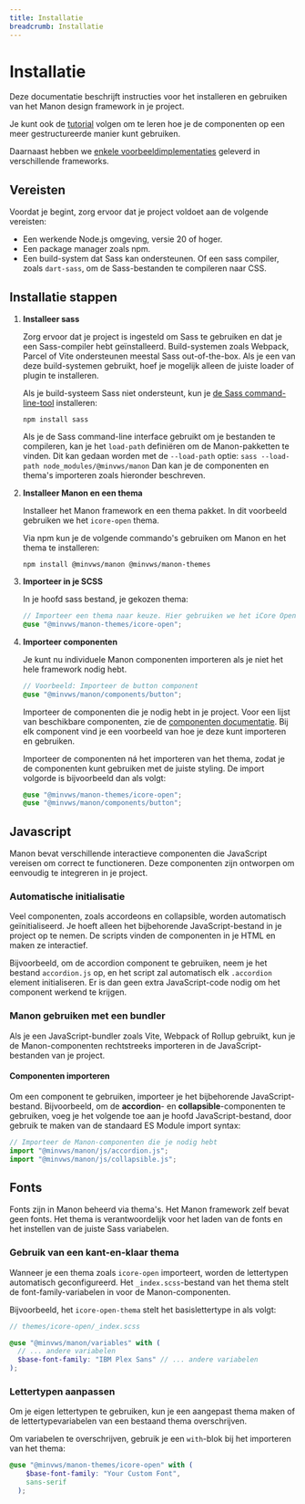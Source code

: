 ```yaml
---
title: Installatie
breadcrumb: Installatie
---
```


# Installatie

Deze documentatie beschrijft instructies voor het installeren en gebruiken van
het Manon design framework in je project.

Je kunt ook de [tutorial](/getting-started/tutorial) volgen om te leren hoe je
de componenten op een meer gestructureerde manier kunt gebruiken.

Daarnaast hebben we
[enkele voorbeeldimplementaties](https://github.com/minvws/nl-rdo-manon/tree/main/examples/)
geleverd in verschillende frameworks.

## Vereisten

Voordat je begint, zorg ervoor dat je project voldoet aan de volgende vereisten:

- Een werkende Node.js omgeving, versie 20 of hoger.
- Een package manager zoals npm.
- Een build-system dat Sass kan ondersteunen. Of een sass compiler, zoals
  `dart-sass`, om de Sass-bestanden te compileren naar CSS.

## Installatie stappen

1. **Installeer sass**

   Zorg ervoor dat je project is ingesteld om Sass te gebruiken en dat je een
   Sass-compiler hebt geïnstalleerd. Build-systemen zoals Webpack, Parcel of
   Vite ondersteunen meestal Sass out-of-the-box. Als je een van deze
   build-systemen gebruikt, hoef je mogelijk alleen de juiste loader of plugin
   te installeren.

   Als je build-systeem Sass niet ondersteunt, kun je
   [de Sass command-line-tool](https://sass-lang.com/documentation/cli/dart-sass/)
   installeren:

   ```console
   npm install sass
   ```

   Als je de Sass command-line interface gebruikt om je bestanden te compileren,
   kan je het `load-path` definiëren om de Manon-pakketten te vinden. Dit kan
   gedaan worden met de `--load-path` optie:
   `sass --load-path node_modules/@minvws/manon` Dan kan je de componenten en
   thema's importeren zoals hieronder beschreven.

2. **Installeer Manon en een thema**

   Installeer het Manon framework en een thema pakket. In dit voorbeeld
   gebruiken we het `icore-open` thema.

   Via npm kun je de volgende commando's gebruiken om Manon en het thema te
   installeren:

   ```console
   npm install @minvws/manon @minvws/manon-themes
   ```

3. **Importeer in je SCSS**

   In je hoofd sass bestand, je gekozen thema:

   ```scss
   // Importeer een thema naar keuze. Hier gebruiken we het iCore Open thema als voorbeeld.
   @use "@minvws/manon-themes/icore-open";
   ```

4. **Importeer componenten**

   Je kunt nu individuele Manon componenten importeren als je niet het hele
   framework nodig hebt.

   ```scss
   // Voorbeeld: Importeer de button component
   @use "@minvws/manon/components/button";
   ```

   Importeer de componenten die je nodig hebt in je project. Voor een lijst van
   beschikbare componenten, zie de [componenten documentatie](/components). Bij
   elk component vind je een voorbeeld van hoe je deze kunt importeren en
   gebruiken.

   Importeer de componenten ná het importeren van het thema, zodat je de
   componenten kunt gebruiken met de juiste styling. De import volgorde is
   bijvoorbeeld dan als volgt:

   ```scss
   @use "@minvws/manon-themes/icore-open";
   @use "@minvws/manon/components/button";
   ```

## Javascript

Manon bevat verschillende interactieve componenten die JavaScript vereisen om
correct te functioneren. Deze componenten zijn ontworpen om eenvoudig te
integreren in je project.

### Automatische initialisatie

Veel componenten, zoals accordeons en collapsible, worden automatisch
geïnitialiseerd. Je hoeft alleen het bijbehorende JavaScript-bestand in je
project op te nemen. De scripts vinden de componenten in je HTML en maken ze
interactief.

Bijvoorbeeld, om de accordion component te gebruiken, neem je het bestand
`accordion.js` op, en het script zal automatisch elk `.accordion` element
initialiseren. Er is dan geen extra JavaScript-code nodig om het component
werkend te krijgen.

### Manon gebruiken met een bundler

Als je een JavaScript-bundler zoals Vite, Webpack of Rollup gebruikt, kun je de
Manon-componenten rechtstreeks importeren in de JavaScript-bestanden van je
project.

#### Componenten importeren

Om een component te gebruiken, importeer je het bijbehorende JavaScript-bestand.
Bijvoorbeeld, om de **accordion**- en **collapsible**-componenten te gebruiken,
voeg je het volgende toe aan je hoofd JavaScript-bestand, door gebruik te maken
van de standaard ES Module import syntax:

```javascript
// Importeer de Manon-componenten die je nodig hebt
import "@minvws/manon/js/accordion.js";
import "@minvws/manon/js/collapsible.js";
```

## Fonts

Fonts zijn in Manon beheerd via thema's. Het Manon framework zelf bevat geen
fonts. Het thema is verantwoordelijk voor het laden van de fonts en het
instellen van de juiste Sass variabelen.

### Gebruik van een kant-en-klaar thema

Wanneer je een thema zoals `icore-open` importeert, worden de lettertypen
automatisch geconfigureerd. Het `_index.scss`-bestand van het thema stelt de
font-family-variabelen in voor de Manon-componenten.

Bijvoorbeeld, het `icore-open-thema` stelt het basislettertype in als volgt:

```scss
// themes/icore-open/_index.scss

@use "@minvws/manon/variables" with (
  // ... andere variabelen
  $base-font-family: "IBM Plex Sans" // ... andere variabelen
);
```

### Lettertypen aanpassen

Om je eigen lettertypen te gebruiken, kun je een aangepast thema maken of de
lettertypevariabelen van een bestaand thema overschrijven.

Om variabelen te overschrijven, gebruik je een `with`-blok bij het importeren
van het thema:

```scss
@use "@minvws/manon-themes/icore-open" with (
    $base-font-family: "Your Custom Font",
    sans-serif
  );
```

